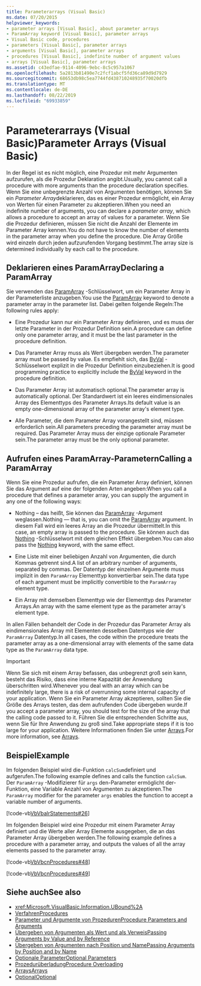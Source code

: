 ```yaml
---
title: Parameterarrays (Visual Basic)
ms.date: 07/20/2015
helpviewer_keywords:
- parameter arrays [Visual Basic], about parameter arrays
- ParamArray keyword [Visual Basic], parameter arrays
- Visual Basic code, procedures
- parameters [Visual Basic], parameter arrays
- arguments [Visual Basic], parameter arrays
- procedures [Visual Basic], indefinite number of argument values
- arrays [Visual Basic], parameter arrays
ms.assetid: c43edfae-9114-4096-9ebc-8c5c957a1067
ms.openlocfilehash: 5a2813b81490e7c2fcf1abcf5fd36ca89d9d7929
ms.sourcegitcommit: 68653db98c5ea7744fd438710248935f70020dfb
ms.translationtype: MT
ms.contentlocale: de-DE
ms.lasthandoff: 08/22/2019
ms.locfileid: "69933859"
---
```

# <a name="parameter-arrays-visual-basic"></a><span data-ttu-id="3b946-102">Parameterarrays (Visual Basic)</span><span class="sxs-lookup"><span data-stu-id="3b946-102">Parameter Arrays (Visual Basic)</span></span>
<span data-ttu-id="3b946-103">In der Regel ist es nicht möglich, eine Prozedur mit mehr Argumenten aufzurufen, als die Prozedur Deklaration angibt.</span><span class="sxs-lookup"><span data-stu-id="3b946-103">Usually, you cannot call a procedure with more arguments than the procedure declaration specifies.</span></span> <span data-ttu-id="3b946-104">Wenn Sie eine unbegrenzte Anzahl von Argumenten benötigen, können Sie ein *Parameter Array*deklarieren, das es einer Prozedur ermöglicht, ein Array von Werten für einen Parameter zu akzeptieren.</span><span class="sxs-lookup"><span data-stu-id="3b946-104">When you need an indefinite number of arguments, you can declare a *parameter array*, which allows a procedure to accept an array of values for a parameter.</span></span> <span data-ttu-id="3b946-105">Wenn Sie die Prozedur definieren, müssen Sie nicht die Anzahl der Elemente im Parameter Array kennen.</span><span class="sxs-lookup"><span data-stu-id="3b946-105">You do not have to know the number of elements in the parameter array when you define the procedure.</span></span> <span data-ttu-id="3b946-106">Die Array Größe wird einzeln durch jeden aufzurufenden Vorgang bestimmt.</span><span class="sxs-lookup"><span data-stu-id="3b946-106">The array size is determined individually by each call to the procedure.</span></span>  
  
## <a name="declaring-a-paramarray"></a><span data-ttu-id="3b946-107">Deklarieren eines ParamArray</span><span class="sxs-lookup"><span data-stu-id="3b946-107">Declaring a ParamArray</span></span>  
 <span data-ttu-id="3b946-108">Sie verwenden das [ParamArray](../../../../visual-basic/language-reference/modifiers/paramarray.md) -Schlüsselwort, um ein Parameter Array in der Parameterliste anzugeben.</span><span class="sxs-lookup"><span data-stu-id="3b946-108">You use the [ParamArray](../../../../visual-basic/language-reference/modifiers/paramarray.md) keyword to denote a parameter array in the parameter list.</span></span> <span data-ttu-id="3b946-109">Dabei gelten folgende Regeln:</span><span class="sxs-lookup"><span data-stu-id="3b946-109">The following rules apply:</span></span>  
  
- <span data-ttu-id="3b946-110">Eine Prozedur kann nur ein Parameter Array definieren, und es muss der letzte Parameter in der Prozedur Definition sein.</span><span class="sxs-lookup"><span data-stu-id="3b946-110">A procedure can define only one parameter array, and it must be the last parameter in the procedure definition.</span></span>  
  
- <span data-ttu-id="3b946-111">Das Parameter Array muss als Wert übergeben werden.</span><span class="sxs-lookup"><span data-stu-id="3b946-111">The parameter array must be passed by value.</span></span> <span data-ttu-id="3b946-112">Es empfiehlt sich, das [ByVal](../../../../visual-basic/language-reference/modifiers/byval.md) -Schlüsselwort explizit in die Prozedur Definition einzubeziehen.</span><span class="sxs-lookup"><span data-stu-id="3b946-112">It is good programming practice to explicitly include the [ByVal](../../../../visual-basic/language-reference/modifiers/byval.md) keyword in the procedure definition.</span></span>  
  
- <span data-ttu-id="3b946-113">Das Parameter Array ist automatisch optional.</span><span class="sxs-lookup"><span data-stu-id="3b946-113">The parameter array is automatically optional.</span></span> <span data-ttu-id="3b946-114">Der Standardwert ist ein leeres eindimensionales Array des Elementtyps des Parameter Arrays.</span><span class="sxs-lookup"><span data-stu-id="3b946-114">Its default value is an empty one-dimensional array of the parameter array's element type.</span></span>  
  
- <span data-ttu-id="3b946-115">Alle Parameter, die dem Parameter Array vorangestellt sind, müssen erforderlich sein.</span><span class="sxs-lookup"><span data-stu-id="3b946-115">All parameters preceding the parameter array must be required.</span></span> <span data-ttu-id="3b946-116">Das Parameter Array muss der einzige optionale Parameter sein.</span><span class="sxs-lookup"><span data-stu-id="3b946-116">The parameter array must be the only optional parameter.</span></span>  
  
## <a name="calling-a-paramarray"></a><span data-ttu-id="3b946-117">Aufrufen eines ParamArray-Parametern</span><span class="sxs-lookup"><span data-stu-id="3b946-117">Calling a ParamArray</span></span>  
 <span data-ttu-id="3b946-118">Wenn Sie eine Prozedur aufrufen, die ein Parameter Array definiert, können Sie das Argument auf eine der folgenden Arten angeben:</span><span class="sxs-lookup"><span data-stu-id="3b946-118">When you call a procedure that defines a parameter array, you can supply the argument in any one of the following ways:</span></span>  
  
- <span data-ttu-id="3b946-119">Nothing – das heißt, Sie können das [ParamArray](../../../../visual-basic/language-reference/modifiers/paramarray.md) -Argument weglassen.</span><span class="sxs-lookup"><span data-stu-id="3b946-119">Nothing — that is, you can omit the [ParamArray](../../../../visual-basic/language-reference/modifiers/paramarray.md) argument.</span></span> <span data-ttu-id="3b946-120">In diesem Fall wird ein leeres Array an die Prozedur übermittelt.</span><span class="sxs-lookup"><span data-stu-id="3b946-120">In this case, an empty array is passed to the procedure.</span></span> <span data-ttu-id="3b946-121">Sie können auch das [Nothing](../../../../visual-basic/language-reference/nothing.md) -Schlüsselwort mit dem gleichen Effekt übergeben.</span><span class="sxs-lookup"><span data-stu-id="3b946-121">You can also pass the [Nothing](../../../../visual-basic/language-reference/nothing.md) keyword, with the same effect.</span></span>  
  
- <span data-ttu-id="3b946-122">Eine Liste mit einer beliebigen Anzahl von Argumenten, die durch Kommas getrennt sind.</span><span class="sxs-lookup"><span data-stu-id="3b946-122">A list of an arbitrary number of arguments, separated by commas.</span></span> <span data-ttu-id="3b946-123">Der Datentyp der einzelnen Argumente muss implizit in den `ParamArray` Elementtyp konvertierbar sein.</span><span class="sxs-lookup"><span data-stu-id="3b946-123">The data type of each argument must be implicitly convertible to the `ParamArray` element type.</span></span>  
  
- <span data-ttu-id="3b946-124">Ein Array mit demselben Elementtyp wie der Elementtyp des Parameter Arrays.</span><span class="sxs-lookup"><span data-stu-id="3b946-124">An array with the same element type as the parameter array's element type.</span></span>  
  
 <span data-ttu-id="3b946-125">In allen Fällen behandelt der Code in der Prozedur das Parameter Array als eindimensionales Array mit Elementen desselben Datentyps wie der `ParamArray` Datentyp.</span><span class="sxs-lookup"><span data-stu-id="3b946-125">In all cases, the code within the procedure treats the parameter array as a one-dimensional array with elements of the same data type as the `ParamArray` data type.</span></span>  
  
> [!IMPORTANT]
> <span data-ttu-id="3b946-126">Wenn Sie sich mit einem Array befassen, das unbegrenzt groß sein kann, besteht das Risiko, dass eine interne Kapazität der Anwendung überschritten wird.</span><span class="sxs-lookup"><span data-stu-id="3b946-126">Whenever you deal with an array which can be indefinitely large, there is a risk of overrunning some internal capacity of your application.</span></span> <span data-ttu-id="3b946-127">Wenn Sie ein Parameter Array akzeptieren, sollten Sie die Größe des Arrays testen, das dem aufrufenden Code übergeben wurde.</span><span class="sxs-lookup"><span data-stu-id="3b946-127">If you accept a parameter array, you should test for the size of the array that the calling code passed to it.</span></span> <span data-ttu-id="3b946-128">Führen Sie die entsprechenden Schritte aus, wenn Sie für Ihre Anwendung zu groß sind.</span><span class="sxs-lookup"><span data-stu-id="3b946-128">Take appropriate steps if it is too large for your application.</span></span> <span data-ttu-id="3b946-129">Weitere Informationen finden Sie unter [Arrays](../../../../visual-basic/programming-guide/language-features/arrays/index.md).</span><span class="sxs-lookup"><span data-stu-id="3b946-129">For more information, see [Arrays](../../../../visual-basic/programming-guide/language-features/arrays/index.md).</span></span>  
  
## <a name="example"></a><span data-ttu-id="3b946-130">Beispiel</span><span class="sxs-lookup"><span data-stu-id="3b946-130">Example</span></span>  
 <span data-ttu-id="3b946-131">Im folgenden Beispiel wird die-Funktion `calcSum`definiert und aufgerufen.</span><span class="sxs-lookup"><span data-stu-id="3b946-131">The following example defines and calls the function `calcSum`.</span></span> <span data-ttu-id="3b946-132">Der `ParamArray` -Modifizierer für `args` den-Parameter ermöglicht der-Funktion, eine Variable Anzahl von Argumenten zu akzeptieren.</span><span class="sxs-lookup"><span data-stu-id="3b946-132">The `ParamArray` modifier for the parameter `args` enables the function to accept a variable number of arguments.</span></span>  
  
 [!code-vb[VbVbalrStatements#26](~/samples/snippets/visualbasic/VS_Snippets_VBCSharp/VbVbalrStatements/VB/Class1.vb#26)]  
  
 <span data-ttu-id="3b946-133">Im folgenden Beispiel wird eine Prozedur mit einem Parameter Array definiert und die Werte aller Array Elemente ausgegeben, die an das Parameter Array übergeben werden.</span><span class="sxs-lookup"><span data-stu-id="3b946-133">The following example defines a procedure with a parameter array, and outputs the values of all the array elements passed to the parameter array.</span></span>  
  
 [!code-vb[VbVbcnProcedures#48](~/samples/snippets/visualbasic/VS_Snippets_VBCSharp/VbVbcnProcedures/VB/Class1.vb#48)]  
  
 [!code-vb[VbVbcnProcedures#49](~/samples/snippets/visualbasic/VS_Snippets_VBCSharp/VbVbcnProcedures/VB/Class1.vb#49)]  
  
## <a name="see-also"></a><span data-ttu-id="3b946-134">Siehe auch</span><span class="sxs-lookup"><span data-stu-id="3b946-134">See also</span></span>

- <xref:Microsoft.VisualBasic.Information.UBound%2A>
- [<span data-ttu-id="3b946-135">Verfahren</span><span class="sxs-lookup"><span data-stu-id="3b946-135">Procedures</span></span>](./index.md)
- [<span data-ttu-id="3b946-136">Parameter und Argumente von Prozeduren</span><span class="sxs-lookup"><span data-stu-id="3b946-136">Procedure Parameters and Arguments</span></span>](./procedure-parameters-and-arguments.md)
- [<span data-ttu-id="3b946-137">Übergeben von Argumenten als Wert und als Verweis</span><span class="sxs-lookup"><span data-stu-id="3b946-137">Passing Arguments by Value and by Reference</span></span>](./passing-arguments-by-value-and-by-reference.md)
- [<span data-ttu-id="3b946-138">Übergeben von Argumenten nach Position und Name</span><span class="sxs-lookup"><span data-stu-id="3b946-138">Passing Arguments by Position and by Name</span></span>](./passing-arguments-by-position-and-by-name.md)
- [<span data-ttu-id="3b946-139">Optionale Parameter</span><span class="sxs-lookup"><span data-stu-id="3b946-139">Optional Parameters</span></span>](./optional-parameters.md)
- [<span data-ttu-id="3b946-140">Prozedurüberladung</span><span class="sxs-lookup"><span data-stu-id="3b946-140">Procedure Overloading</span></span>](./procedure-overloading.md)
- [<span data-ttu-id="3b946-141">Arrays</span><span class="sxs-lookup"><span data-stu-id="3b946-141">Arrays</span></span>](../../../../visual-basic/programming-guide/language-features/arrays/index.md)
- [<span data-ttu-id="3b946-142">Optional</span><span class="sxs-lookup"><span data-stu-id="3b946-142">Optional</span></span>](../../../../visual-basic/language-reference/modifiers/optional.md)
